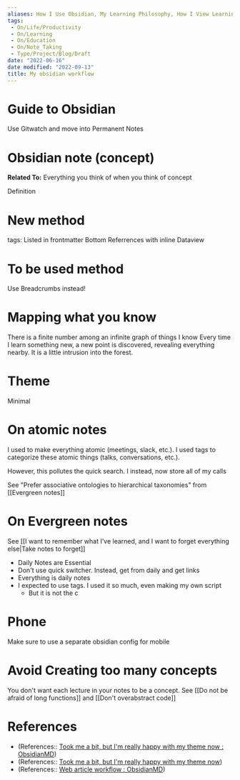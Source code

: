 ```yaml
---
aliases: How I Use Obsidian, My Learning Philosophy, How I View Learning, My Obsidian Workflow, Obsidian Guide
tags:
 - On/Life/Productivity
 - On/Learning 
 - On/Education 
 - On/Note_Taking
 - Type/Project/Blog/Draft
date: "2022-06-16"
date modified: "2022-09-13"
title: My obsidian workflow
---
```


# Guide to Obsidian
Use Gitwatch and move into Permanent Notes

# Obsidian note (concept)
**Related To:** Everything you think of when you think of concept

Definition

# New method
tags:
Listed in frontmatter
Bottom
Referrences with inline Dataview

# To be used method
Use Breadcrumbs instead!

# Mapping what you know
There is a finite number among an infinite graph of things I know
Every time I learn something new, a new point is discovered, revealing everything nearby. It is a little intrusion into the forest.

# Theme
Minimal

# On atomic notes
I used to make everything atomic (meetings, slack, etc.). I used tags to categorize these atomic things (talks, conversations, etc.).

However, this pollutes the quick search. I instead, now store all of my calls

See "Prefer associative ontologies to hierarchical taxonomies" from [[Evergreen notes]]

# On Evergreen notes
See [[I want to remember what I’ve learned, and I want to forget everything else|Take notes to forget]]

- Daily Notes are Essential
- Don't use quick switcher. Instead, get from daily and get links
- Everything is daily notes
- I expected to use tags. I used it so much, even making my own script
	- But it is not the c

# Phone
Make sure to use a separate obsidian config for mobile

# Avoid Creating too many concepts
You don't want each lecture in your notes to be a concept. See [[Do not be afraid of long functions]] and [[Don't overabstract code]]

# References
- (References:: [Took me a bit, but I'm really happy with my theme now : ObsidianMD](https://www.reddit.com/r/ObsidianMD/comments/wt0vgj/took_me_a_bit_but_im_really_happy_with_my_theme/?utm_source=share&utm_medium=ios_app&utm_name=iossmf))
- (References:: [Took me a bit, but I'm really happy with my theme now](https://www.reddit.com/r/ObsidianMD/comments/wt0vgj/took_me_a_bit_but_im_really_happy_with_my_theme/?utm_source=share&utm_medium=ios_app&utm_name=iossmf))
- (References:: [Web article workflow : ObsidianMD](https://www.reddit.com/r/ObsidianMD/comments/mh12cl/web_article_workflow/))
